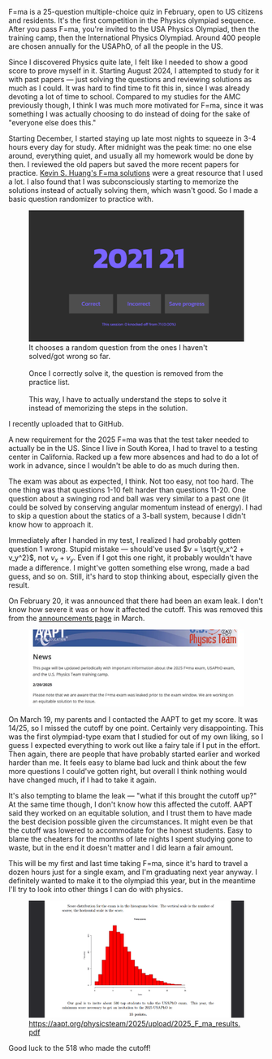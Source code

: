 F=ma is a 25-question multiple-choice quiz in February, open to US citizens and residents. It's the first competition in the Physics olympiad sequence. After you pass F=ma, you're invited to the USA Physics Olympiad, then the training camp, then the International Physics Olympiad. Around 400 people are chosen annually for the USAPhO, of all the people in the US.

Since I discovered Physics quite late, I felt like I needed to show a good score to prove myself in it. Starting August 2024, I attempted to study for it with past papers &mdash; just solving the questions and reviewing solutions as much as I could. It was hard to find time to fit this in, since I was already devoting a lot of time to school. Compared to my studies for the AMC previously though, I think I was much more motivated for F=ma, since it was something I was actually choosing to do instead of doing for the sake of "everyone else does this."

Starting December, I started staying up late most nights to squeeze in 3-4 hours every day for study. After midnight was the peak time: no one else around, everything quiet, and usually all my homework would be done by then. I reviewed the old papers but saved the more recent papers for practice. <a href="https://kevinshuang.com/category/fma-exam/" target="_blank">Kevin S. Huang's F=ma solutions</a> were a great resource that I used a lot. I also found that I was subconsciously starting to memorize the solutions instead of actually solving them, which wasn't good. So I made a basic question randomizer to practice with.

<figure>
    <img style="width:500px" src="/images/activity/20250319_f=ma_1.png">
    <figcaption>It chooses a random question from the ones I haven't solved/got wrong so far.<br><br>Once I correctly solve it, the question is removed from the practice list.<br><br>This way, I have to actually understand the steps to solve it instead of memorizing the steps in the solution.</figcaption>
</figure>

I recently uploaded that to GitHub.

A new requirement for the 2025 F=ma was that the test taker needed to actually be in the US. Since I live in South Korea, I had to travel to a testing center in California. Racked up a few more absences and had to do a lot of work in advance, since I wouldn't be able to do as much during then.

The exam was about as expected, I think. Not too easy, not too hard. The one thing was that questions 1-10 felt harder than questions 11-20. One question about a swinging rod and ball was very similar to a past one (it could be solved by conserving angular momentum instead of energy). I had to skip a question about the statics of a 3-ball system, because I didn't know how to approach it.

Immediately after I handed in my test, I realized I had probably gotten question 1 wrong. Stupid mistake &mdash; should've used $v = \sqrt{v_x^2 + v_y^2}$, not $v_x + v_y$. Even if I got this one right, it probably wouldn't have made a difference. I might've gotten something else wrong, made a bad guess, and so on. Still, it's hard to stop thinking about, especially given the result.

On February 20, it was announced that there had been an exam leak. I don't know how severe it was or how it affected the cutoff. This was removed this from the <a href="https://aapt.org/physicsteam/2025/news.cfm" target="_blank">announcements page</a> in March.
<figure>
    <img style="width:600px" src="/images/activity/20250319_f=ma_2.png">
    <figcaption></figcaption>
</figure>

On March 19, my parents and I contacted the AAPT to get my score. It was 14/25, so I missed the cutoff by one point. Certainly very disappointing. This was the first olympiad-type exam that I studied for out of my own liking, so I guess I expected everything to work out like a fairy tale if I put in the effort. Then again, there are people that have probably started earlier and worked harder than me. It feels easy to blame bad luck and think about the few more questions I could've gotten right, but overall I think nothing would have changed much, if I had to take it again.

It's also tempting to blame the leak &mdash; "what if this brought the cutoff up?" At the same time though, I don't know how this affected the cutoff. AAPT said they worked on an equitable solution, and I trust them to have made the best decision possible given the circumstances. It might even be that the cutoff was lowered to accommodate for the honest students. Easy to blame the cheaters for the months of late nights I spent studying gone to waste, but in the end it doesn't matter and I did learn a fair amount.

This will be my first and last time taking F=ma, since it's hard to travel a dozen hours just for a single exam, and I'm graduating next year anyway. I definitely wanted to make it to the olympiad this year, but in the meantime I'll try to look into other things I can do with physics.

<figure>
    <img style="width:700px" src="/images/activity/20250319_f=ma_3.png">
    <figcaption><a href="https://aapt.org/physicsteam/2025/upload/2025_F_ma_results.pdf" target="_blank">https://aapt.org/physicsteam/2025/upload/2025_F_ma_results.pdf</a></figcaption>
</figure>

Good luck to the 518 who made the cutoff!
